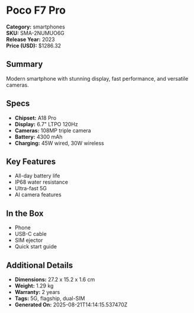 # Poco F7 Pro
**Category:** smartphones  
**SKU:** SMA-2NUMUO6G  
**Release Year:** 2023  
**Price (USD):** $1286.32

## Summary
Modern smartphone with stunning display, fast performance, and versatile cameras.

## Specs
- **Chipset:** A18 Pro
- **Display:** 6.7" LTPO 120Hz
- **Cameras:** 108MP triple camera
- **Battery:** 4300 mAh
- **Charging:** 45W wired, 30W wireless

## Key Features
- All-day battery life
- IP68 water resistance
- Ultra-fast 5G
- AI camera features

## In the Box
- Phone
- USB-C cable
- SIM ejector
- Quick start guide

## Additional Details
- **Dimensions:** 27.2 x 15.2 x 1.6 cm
- **Weight:** 1.29 kg
- **Warranty:** 2 years
- **Tags:** 5G, flagship, dual-SIM
- **Generated On:** 2025-08-21T14:14:15.537470Z